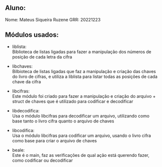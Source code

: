 ## Aluno:

Nome: Mateus Siqueira Ruzene
GRR: 20221223

## Módulos usados:

- liblista:  
   Biblioteca de listas ligadas para fazer a manipulação dos números de posição de cada letra da cifra

- libchaves:  
   Bilbioteca de listas ligadas que faz a manipulação e criação das chaves do livro de cifras, e utiliza a liblista para listar todas as posições de cada chave da cifra

- libcifras:  
   Este módulo foi criado para fazer a manipulação e criação do arquivo + struct de chaves que é utilizado para codificar e decodificar

- libdecodifica:  
   Usa o módulo libcifras para decodificar um arquivo, utilizando como base tanto o livro cifra quanto o arquivo de chaves

- libcodifica:  
   Usa o módulo libcifras para codificar um arquivo, usando o livro cifra como base para criar o arquivo de chaves

- beale:  
   Este é o main, faz as verificações de qual ação está querendo fazer, como codificar ou decodificar
